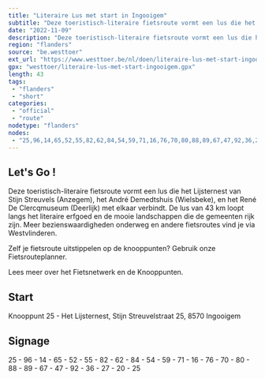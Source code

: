 ```yaml
---
title: "Literaire Lus met start in Ingooigem"
subtitle: "Deze toeristisch-literaire fietsroute vormt een lus die het Lijsternest van Stijn Streuvels (Anzegem), het André Demedtshuis (Wielsbeke), en het René De Clercqmuseum (Deerlijk) met elkaar verbindt"
date: "2022-11-09"
description: "Deze toeristisch-literaire fietsroute vormt een lus die het Lijsternest van Stijn Streuvels (Anzegem), het André Demedtshuis (Wielsbeke), en het René De Clercqmuseum (Deerlijk) met elkaar verbindt"
region: "flanders"
source: "be.westtoer"
ext_url: "https://www.westtoer.be/nl/doen/literaire-lus-met-start-ingooigem"
gpx: "westtoer/literaire-lus-met-start-ingooigem.gpx"
length: 43
tags:
 - "flanders"
 - "short"
categories:
 - "official"
 - "route"
nodetype: "flanders"
nodes:
 - "25,96,14,65,52,55,82,62,84,54,59,71,16,76,70,80,88,89,67,47,92,36,27,20,25"
---
```


## Let's Go ! 

Deze toeristisch-literaire fietsroute vormt een lus die het Lijsternest van Stijn Streuvels (Anzegem), het André Demedtshuis (Wielsbeke), en het René De Clercqmuseum (Deerlijk) met elkaar verbindt. De lus van 43 km loopt langs het literaire erfgoed en de mooie landschappen die de gemeenten rijk zijn. Meer bezienswaardigheden onderweg en andere fietsroutes vind je via Westvlinderen.

Zelf je fietsroute uitstippelen op de knooppunten? Gebruik onze Fietsrouteplanner.

Lees meer over het Fietsnetwerk en de Knooppunten.

## Start

Knooppunt 25 - Het Lijsternest, Stijn Streuvelstraat 25, 8570 Ingooigem

## Signage

25 - 96 - 14 - 65 - 52 - 55 - 82 - 62 - 84 - 54 - 59 - 71 - 16 - 76 - 70 - 80 - 88 - 89 - 67 - 47 - 92 - 36 - 27 - 20 - 25
